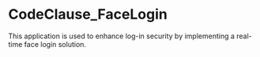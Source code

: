 # CodeClause_FaceLogin
This application is used to enhance log-in security by implementing a real-time face login solution.
